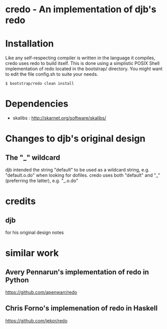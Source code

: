 # credo - An implementation of djb's redo

# Installation

Like any self-respecting compiler is written in the language it compiles,
credo uses redo to build itself.
This is done using a simplistic POSIX Shell implementation of redo located
in the bootstrap/ directory.
You might want to edit the file config.sh to suite your needs.

    $ bootstrap/redo clean install

# Dependencies
- skalibs	: http://skarnet.org/software/skalibs/

# Changes to djb's original design
## The "\_" wildcard
djb intended the string "default" to be used as a wildcard string, e.g. "default.o.do" when looking for dofiles.
credo uses both "default" and "\_" (preferring the latter), e.g. "\_.o.do"

# credits
## djb
for his original design notes

# similar work
## Avery Pennarun's implementation of redo in Python
https://github.com/apenwarr/redo

## Chris Forno's implemenation of redo in Haskell
https://github.com/jekor/redo

